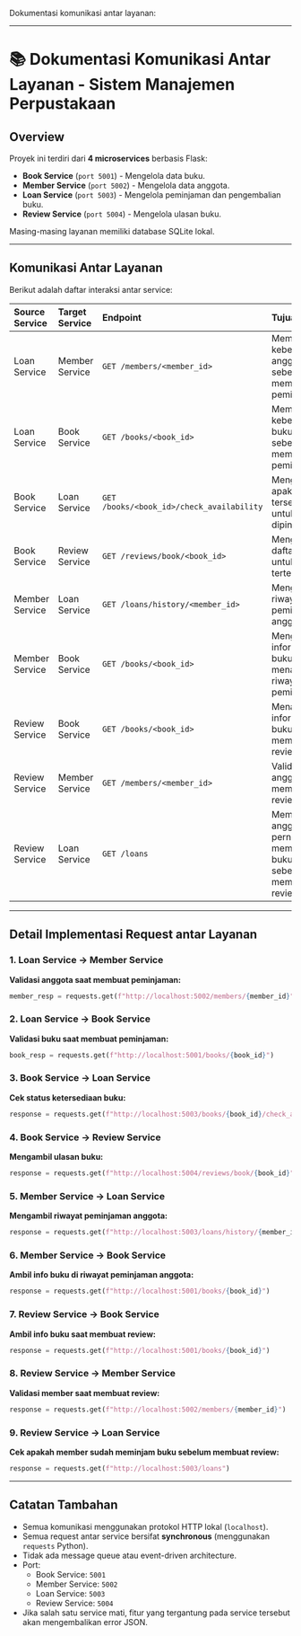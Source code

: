 Dokumentasi komunikasi antar layanan:

---

# 📚 Dokumentasi Komunikasi Antar Layanan - Sistem Manajemen Perpustakaan

## Overview
Proyek ini terdiri dari **4 microservices** berbasis Flask:
- **Book Service** (`port 5001`) - Mengelola data buku.
- **Member Service** (`port 5002`) - Mengelola data anggota.
- **Loan Service** (`port 5003`) - Mengelola peminjaman dan pengembalian buku.
- **Review Service** (`port 5004`) - Mengelola ulasan buku.

Masing-masing layanan memiliki database SQLite lokal.

---

## Komunikasi Antar Layanan

Berikut adalah daftar interaksi antar service:

| Source Service | Target Service | Endpoint | Tujuan |
|:---------------|:---------------|:---------|:-------|
| Loan Service | Member Service | `GET /members/<member_id>` | Memvalidasi keberadaan anggota sebelum membuat peminjaman |
| Loan Service | Book Service | `GET /books/<book_id>` | Memvalidasi keberadaan buku sebelum membuat peminjaman |
| Book Service | Loan Service | `GET /books/<book_id>/check_availability` | Mengecek apakah buku tersedia untuk dipinjam |
| Book Service | Review Service | `GET /reviews/book/<book_id>` | Mengambil daftar ulasan untuk buku tertentu |
| Member Service | Loan Service | `GET /loans/history/<member_id>` | Mengambil riwayat peminjaman anggota |
| Member Service | Book Service | `GET /books/<book_id>` | Mengambil informasi buku saat menampilkan riwayat peminjaman |
| Review Service | Book Service | `GET /books/<book_id>` | Menampilkan informasi buku saat membuat review |
| Review Service | Member Service | `GET /members/<member_id>` | Validasi anggota saat membuat review |
| Review Service | Loan Service | `GET /loans` | Memastikan anggota pernah meminjam buku sebelum membuat review |

---

## Detail Implementasi Request antar Layanan

### 1. Loan Service → Member Service
**Validasi anggota saat membuat peminjaman:**
```python
member_resp = requests.get(f"http://localhost:5002/members/{member_id}")
```

### 2. Loan Service → Book Service
**Validasi buku saat membuat peminjaman:**
```python
book_resp = requests.get(f"http://localhost:5001/books/{book_id}")
```

### 3. Book Service → Loan Service
**Cek status ketersediaan buku:**
```python
response = requests.get(f"http://localhost:5003/books/{book_id}/check_availability")
```

### 4. Book Service → Review Service
**Mengambil ulasan buku:**
```python
response = requests.get(f"http://localhost:5004/reviews/book/{book_id}")
```

### 5. Member Service → Loan Service
**Mengambil riwayat peminjaman anggota:**
```python
response = requests.get(f"http://localhost:5003/loans/history/{member_id}")
```

### 6. Member Service → Book Service
**Ambil info buku di riwayat peminjaman anggota:**
```python
response = requests.get(f"http://localhost:5001/books/{book_id}")
```

### 7. Review Service → Book Service
**Ambil info buku saat membuat review:**
```python
response = requests.get(f"http://localhost:5001/books/{book_id}")
```

### 8. Review Service → Member Service
**Validasi member saat membuat review:**
```python
response = requests.get(f"http://localhost:5002/members/{member_id}")
```

### 9. Review Service → Loan Service
**Cek apakah member sudah meminjam buku sebelum membuat review:**
```python
response = requests.get(f"http://localhost:5003/loans")
```

---

## Catatan Tambahan
- Semua komunikasi menggunakan protokol HTTP lokal (`localhost`).
- Semua request antar service bersifat **synchronous** (menggunakan `requests` Python).
- Tidak ada message queue atau event-driven architecture.
- Port:
  - Book Service: `5001`
  - Member Service: `5002`
  - Loan Service: `5003`
  - Review Service: `5004`
- Jika salah satu service mati, fitur yang tergantung pada service tersebut akan mengembalikan error JSON.
